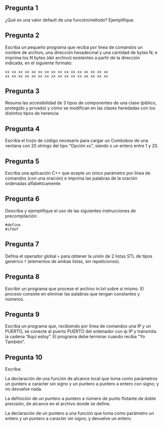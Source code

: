 ## Pregunta 1

¿Qué es una valor default de una función/método? Ejemplifique.

## Pregunta 2
Escriba un pequeño programa que reciba por línea de comandos un nombre de archivo, una dirección hexadecinal y una cantidad de bytes N; e imprima los N bytes (del archivo) existentes a partir de la dirección indicada, en el siguiente formato:

```
xx xx xx xx xx xx xx xx xx xx xx xx xx xx xx xx
xx xx xx xx xx xx xx xx xx xx xx xx xx xx xx xx
```

## Pregunta 3
Resuma las accesibilidad de 3 tipos de componentes de una clase (píblico, protegido y privado) y cómo se modifican en las clases heredadas con los distintos tipos de herencia.

## Pregunta 4
Escriba el trozo de código necesario para cargar un Combobox de una ventana con 20 strings del tipo “Opción xx”, siendo x un entero entre 1 y 20.

## Pregunta 5
Escriba una aplicación C++ que acepte un único parámetro por línea de comandos (con una oración) e imprima las palabras de la oración ordenadas alfabéticamente.

## Pregunta 6
Describa y ejemplifique el uso de las siguientes instrucciones de precompilación:

```
#define
#ifdef
```

## Pregunta 7
Defina el operador global ``+`` para obtener la unión de 2 listas STL de tipos genérico ``T`` (elementos de ambas listas, sin repeticiones).

## Pregunta 8
Escribir un programa que procese el archivo in.txt sobre sí mismo. El proceso consiste en eliminar las palabras que tengan constantes y números.

## Pregunta 9
Escriba un programa que, recibiendo por línea de comandos una IP y un PUERTO, se conecte al puerto PUERTO del ordenador con ip IP y transmita la cadena “Aquí estoy”. El programa debe terminar cuando reciba “Yo También”.

## Pregunta 10
Escriba:

La declaración de una 	función de alcance local que 	toma como parámetros un puntero a caracter sin signo y un 	puntero a puntero a entero con signo; y no devuelve nada.

La definición de un 	puntero a puntero a número de punto flotante de doble precisión, 	de alcance en el archivo donde se define.

La declaración de un 	puntero a una función que 	toma como parámetro un entero y 	un puntero a caracter sin signo; y devuelve un entero.

